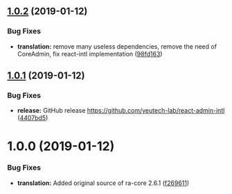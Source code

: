 ## [1.0.2](https://github.com/yeutech-lab/react-admin-intl/compare/v1.0.1...v1.0.2) (2019-01-12)


### Bug Fixes

* **translation:** remove many useless dependencies, remove the need of CoreAdmin, fix react-intl implementation ([98fd163](https://github.com/yeutech-lab/react-admin-intl/commit/98fd163))

## [1.0.1](https://github.com/yeutech-lab/react-admin-intl/compare/v1.0.0...v1.0.1) (2019-01-12)


### Bug Fixes

* **release:** GitHub release https://github.com/yeutech-lab/react-admin-intl ([4407bd5](https://github.com/yeutech-lab/react-admin-intl/commit/4407bd5))

# 1.0.0 (2019-01-12)


### Bug Fixes

* **translation:** Added original source of ra-core 2.6.1 ([f269611](https://module.kopaxgroup.com/yeutech/react-admin-intl/commit/f269611))
